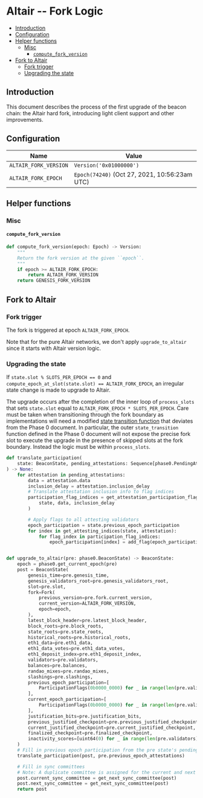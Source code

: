 # Altair -- Fork Logic

<!-- mdformat-toc start --slug=github --no-anchors --maxlevel=6 --minlevel=2 -->

- [Introduction](#introduction)
- [Configuration](#configuration)
- [Helper functions](#helper-functions)
  - [Misc](#misc)
    - [`compute_fork_version`](#compute_fork_version)
- [Fork to Altair](#fork-to-altair)
  - [Fork trigger](#fork-trigger)
  - [Upgrading the state](#upgrading-the-state)

<!-- mdformat-toc end -->

## Introduction

This document describes the process of the first upgrade of the beacon chain:
the Altair hard fork, introducing light client support and other improvements.

## Configuration

| Name                  | Value                                         |
| --------------------- | --------------------------------------------- |
| `ALTAIR_FORK_VERSION` | `Version('0x01000000')`                       |
| `ALTAIR_FORK_EPOCH`   | `Epoch(74240)` (Oct 27, 2021, 10:56:23am UTC) |

## Helper functions

### Misc

#### `compute_fork_version`

```python
def compute_fork_version(epoch: Epoch) -> Version:
    """
    Return the fork version at the given ``epoch``.
    """
    if epoch >= ALTAIR_FORK_EPOCH:
        return ALTAIR_FORK_VERSION
    return GENESIS_FORK_VERSION
```

## Fork to Altair

### Fork trigger

The fork is triggered at epoch `ALTAIR_FORK_EPOCH`.

Note that for the pure Altair networks, we don't apply `upgrade_to_altair` since
it starts with Altair version logic.

### Upgrading the state

If `state.slot % SLOTS_PER_EPOCH == 0` and
`compute_epoch_at_slot(state.slot) == ALTAIR_FORK_EPOCH`, an irregular state
change is made to upgrade to Altair.

The upgrade occurs after the completion of the inner loop of `process_slots`
that sets `state.slot` equal to `ALTAIR_FORK_EPOCH * SLOTS_PER_EPOCH`. Care must
be taken when transitioning through the fork boundary as implementations will
need a modified
[state transition function](../phase0/beacon-chain.md#beacon-chain-state-transition-function)
that deviates from the Phase 0 document. In particular, the outer
`state_transition` function defined in the Phase 0 document will not expose the
precise fork slot to execute the upgrade in the presence of skipped slots at the
fork boundary. Instead the logic must be within `process_slots`.

```python
def translate_participation(
    state: BeaconState, pending_attestations: Sequence[phase0.PendingAttestation]
) -> None:
    for attestation in pending_attestations:
        data = attestation.data
        inclusion_delay = attestation.inclusion_delay
        # Translate attestation inclusion info to flag indices
        participation_flag_indices = get_attestation_participation_flag_indices(
            state, data, inclusion_delay
        )

        # Apply flags to all attesting validators
        epoch_participation = state.previous_epoch_participation
        for index in get_attesting_indices(state, attestation):
            for flag_index in participation_flag_indices:
                epoch_participation[index] = add_flag(epoch_participation[index], flag_index)


def upgrade_to_altair(pre: phase0.BeaconState) -> BeaconState:
    epoch = phase0.get_current_epoch(pre)
    post = BeaconState(
        genesis_time=pre.genesis_time,
        genesis_validators_root=pre.genesis_validators_root,
        slot=pre.slot,
        fork=Fork(
            previous_version=pre.fork.current_version,
            current_version=ALTAIR_FORK_VERSION,
            epoch=epoch,
        ),
        latest_block_header=pre.latest_block_header,
        block_roots=pre.block_roots,
        state_roots=pre.state_roots,
        historical_roots=pre.historical_roots,
        eth1_data=pre.eth1_data,
        eth1_data_votes=pre.eth1_data_votes,
        eth1_deposit_index=pre.eth1_deposit_index,
        validators=pre.validators,
        balances=pre.balances,
        randao_mixes=pre.randao_mixes,
        slashings=pre.slashings,
        previous_epoch_participation=[
            ParticipationFlags(0b0000_0000) for _ in range(len(pre.validators))
        ],
        current_epoch_participation=[
            ParticipationFlags(0b0000_0000) for _ in range(len(pre.validators))
        ],
        justification_bits=pre.justification_bits,
        previous_justified_checkpoint=pre.previous_justified_checkpoint,
        current_justified_checkpoint=pre.current_justified_checkpoint,
        finalized_checkpoint=pre.finalized_checkpoint,
        inactivity_scores=[uint64(0) for _ in range(len(pre.validators))],
    )
    # Fill in previous epoch participation from the pre state's pending attestations
    translate_participation(post, pre.previous_epoch_attestations)

    # Fill in sync committees
    # Note: A duplicate committee is assigned for the current and next committee at the fork boundary
    post.current_sync_committee = get_next_sync_committee(post)
    post.next_sync_committee = get_next_sync_committee(post)
    return post
```
